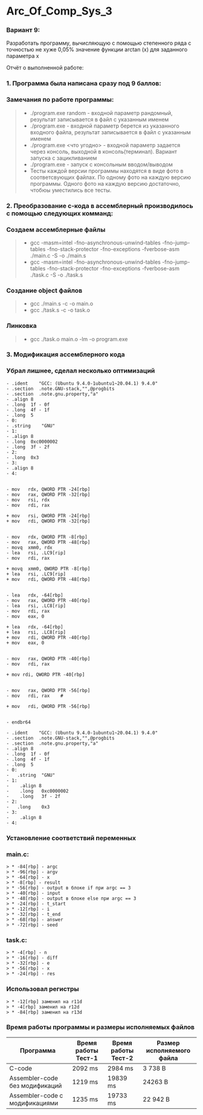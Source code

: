 # Arc_Of_Comp_Sys_3

### Вариант 9:

Разработать программу, вычисляющую с помощью степенного ряда с точностью не хуже 0,05% значение функции arctan (x) для
заданного параметра x

Отчёт о выполненной работе:

### 1. Программа была написана сразу под 9 баллов: 
### Замечания по работе программы:
> * ./program.exe random <name of output file> - входной параметр рандомный, результат записывается в файл с указанным именем
> * ./program.exe <name of input file> <name of output file> - входной параметр берется из указанного входного файла, результат записывается в файл с указанным именем
> * ./program.exe <что угодно> - входной параметр задается через консоль, выходной в консоль(терминал). Вариант запуска с зацикливанием
> * ./program.exe - запуск с консольным вводом/выводом
> * Тесты каждой версии программы находятся в виде фото в соответсвующих файлах. По одному фото на каждую версию программы. Одного фото на каждую версию достаточно, чтобюы уместились все тесты.

### 2. Преобразование с-кода в ассемблерный производилось с помощью следующих комманд: 
### Создаем ассемблерные файлы
> * gcc -masm=intel -fno-asynchronous-unwind-tables -fno-jump-tables -fno-stack-protector -fno-exceptions -fverbose-asm ./main.c -S -o ./main.s
> * gcc -masm=intel -fno-asynchronous-unwind-tables -fno-jump-tables -fno-stack-protector -fno-exceptions -fverbose-asm ./task.c -S -o ./task.s
### Создание object файлов
> * gcc ./main.s -c -o main.o 
> * gcc ./task.s -c -o task.o
### Линковка
> * gcc ./task.o main.o -lm -o program.exe

### 3. Модификация ассемблерного кода
### Убрал лишнее, сделал несколько оптимизаций
    - .ident	"GCC: (Ubuntu 9.4.0-1ubuntu1~20.04.1) 9.4.0"
    - .section	.note.GNU-stack,"",@progbits
    - .section	.note.gnu.property,"a"
    - .align 8
    - .long	 1f - 0f
    - .long	 4f - 1f
    - .long	 5
    - 0:
    - .string	 "GNU"
    - 1:
    - .align 8
    - .long	 0xc0000002
    - .long	 3f - 2f
    - 2:
    - .long	 0x3
    - 3:
    - .align 8
    - 4:

  
    - mov	rdx, QWORD PTR -24[rbp]	
    - mov	rax, QWORD PTR -32[rbp]	
    - mov	rsi, rdx	
    - mov	rdi, rax
  
    + mov	rsi, QWORD PTR -24[rbp]	
    + mov	rdi, QWORD PTR -32[rbp]
  
  
    - mov	rdx, QWORD PTR -8[rbp]
    - mov	rax, QWORD PTR -48[rbp]
    - movq	xmm0, rdx
    - lea	rsi, .LC9[rip]
    - mov	rdi, rax
  
    + movq	xmm0, QWORD PTR -8[rbp]
    + lea	rsi, .LC9[rip]
    + mov	rdi, QWORD PTR -48[rbp]
  
  
    - lea	rdx, -64[rbp]
    - mov	rax, QWORD PTR -40[rbp]
    - lea	rsi, .LC8[rip]
    - mov	rdi, rax
    - mov	eax, 0
  
    + lea	rdx, -64[rbp]
    + lea	rsi, .LC8[rip]
    + mov	rdi, QWORD PTR -40[rbp]
    + mov	eax, 0
  
  
    - mov	rax, QWORD PTR -40[rbp]
    - mov	rdi, rax
  
    + mov rdi, QWORD PTR -40[rbp]
  
  
    - mov	rax, QWORD PTR -56[rbp]
    - mov	rdi, rax	#
  
    + mov	rdi, QWORD PTR -56[rbp]
  
    
    - endbr64
    
    - .ident	"GCC: (Ubuntu 9.4.0-1ubuntu1~20.04.1) 9.4.0"
	- .section	.note.GNU-stack,"",@progbits
	- .section	.note.gnu.property,"a"
	- .align 8
	- .long	 1f - 0f
	- .long	 4f - 1f
	- .long	 5
    - 0:
    - 	.string	 "GNU"
    - 1:
	-    .align 8
	-    .long	 0xc0000002
	-    .long	 3f - 2f
    - 2:
	-   .long	 0x3
    - 3:
	-    .align 8
    - 4:

    
### Установление соответствий переменных
### main.c:
	> * -84[rbp] - argc
	> * -96[rbp] - argv
	> * -64[rbp] - x
	> * -8[rbp] - result
	> * -56[rbp] - output в блоке if при argc == 3
	> * -40[rbp] - input
	> * -48[rbp] - output в блоке else при argc == 3
	> * -24[rbp] - t_start
	> * -12[rbp] - i
	> * -32[rbp] - t_end
	> * -68[rbp] - answer
	> * -72[rbp] - seed 
### task.c:
	> * -4[rbp] - n
	> * -16[rbp] - diff
	> * -32[rbp] - e
	> * -56[rbp] - x
	> * -24[rbp] - res
    
### Использовал регистры
	> * -12[rbp] заменил на r11d
	> * -4[rbp] заменил на r12d
	> * -84[rbp] заменил на r13d
	
### Время работы программы и размеры исполняемых файлов
  | Программа | Время работы Тест-1 |Время работы Тест-2|Размер исполняемого файла|
  |---|---|---|---|
  |C-code|2092 ms|2984 ms|3 738 B|
  |Assembler-code без модификаций|1219 ms|19839 ms|24263 B|
  |Assembler-code с модификациями|1235 ms|19733 ms|22 942 B|
